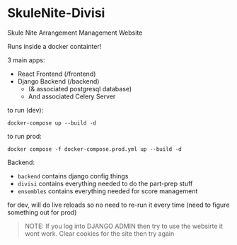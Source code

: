 # SkuleNite-Divisi
Skule Nite Arrangement Management Website

Runs inside a docker containter!

3 main apps:
- React Frontend (/frontend)
- Django Backend (/backend)
  - (& associated postgresql database)
  - And associated Celery Server

to run (dev):
```
docker-compose up --build -d
```

to run prod:
```
docker compose -f docker-compose.prod.yml up --build -d
```

Backend:
- `backend` contains django config things
- `divisi` contains everything needed to do the part-prep stuff
- `ensembles` contains everything needed for score management

for dev, will do live reloads so no need to re-run it every time
(need to figure something out for prod)

> NOTE: If you log into DJANGO ADMIN then try to use the websirte it wont work. Clear cookies for the site then try again